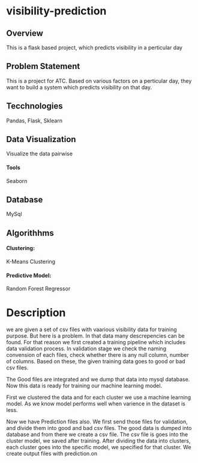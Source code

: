 # visibility-prediction

## Overview
This is a flask based project, which predicts visibility in a perticular day

## Problem Statement
This is a project for ATC. Based on various factors on a perticular day, they want to build a system which predicts visibility on that day.

## Tecchnologies
Pandas, Flask, Sklearn

## Data Visualization
Visualize the data pairwise
#### Tools
Seaborn

## Database
MySql

## Algorithhms
#### Clustering:
K-Means Clustering
#### Predictive Model:
Random Forest Regressor

# Description
we are given a set of csv files with vaarious visibility data for training purpose. But here is a problem. In that data many descrepencies can be found. For that reason we first created a training pipeline which includes data validation process. In validation stage we check the naming convension of each files, check whether there is any null column, number of columns. Based on these, the given training data goes to good or bad csv files.

The Good files are integrated and we dump that data into mysql database. Now this data is ready for training our machine learning model.

First we clustered the data and for each cluster we use a machine learning model. As we know model performs well when varience in the dataset is less.

Now we have Prediction files also. We first send those files for validation, and divide them into good and bad csv files. The good data is dumped into database and from there we create a csv file. The csv file is goes into the cluster model, we saved after training. After dividing the data into clusters, each cluster goes into the specific model, we specified for that cluster. We create output files with prediction.on
